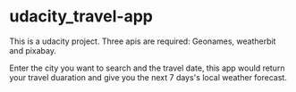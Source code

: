 # udacity_travel-app

This is a udacity project.
Three apis are required: Geonames, weatherbit and pixabay.

Enter the city you want to search and the travel date, this app would return your travel duaration and give you the next 7 days's local weather forecast.

